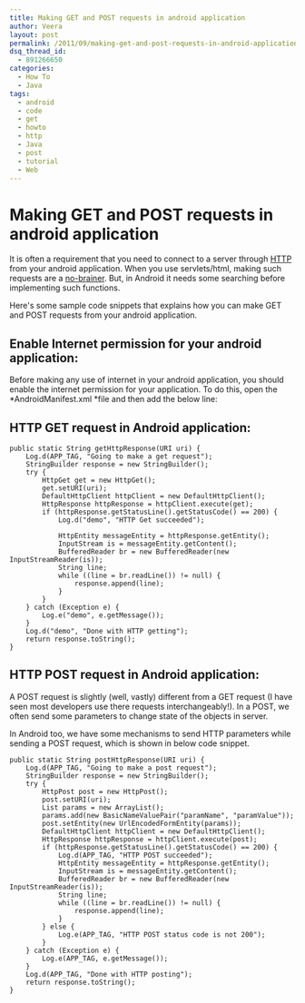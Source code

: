 ```yaml
---
title: Making GET and POST requests in android application
author: Veera
layout: post
permalink: /2011/09/making-get-and-post-requests-in-android-application/
dsq_thread_id:
  - 891266650
categories:
  - How To
  - Java
tags:
  - android
  - code
  - get
  - howto
  - http
  - Java
  - post
  - tutorial
  - Web
---
```

# Making GET and POST requests in android application

It is often a requirement that you need to connect to a server through [HTTP][1] from your android application. When you use servlets/html, making such requests are a [no-brainer][2]. But, in Android it needs some searching before implementing such functions.

 [1]: http://veerasundar.com/blog/2009/12/hosting-java-applications-in-the-web/ "Hosting Java applications in the web"
 [2]: http://veerasundar.com/blog/2008/12/implementing-ajax-in-java-web-application-using-jquery/ "Implementing Ajax in Java web application using JQuery"

Here's some sample code snippets that explains how you can make GET and POST requests from your android application.

## Enable Internet permission for your android application:

Before making any use of internet in your android application, you should enable the internet permission for your application. To do this, open the *AndroidManifest.xml *file and then add the below line:

    

## HTTP GET request in Android application:

    public static String getHttpResponse(URI uri) {
    	Log.d(APP_TAG, "Going to make a get request");
    	StringBuilder response = new StringBuilder();
    	try {
    		HttpGet get = new HttpGet();
    		get.setURI(uri);
    		DefaultHttpClient httpClient = new DefaultHttpClient();
    		HttpResponse httpResponse = httpClient.execute(get);
    		if (httpResponse.getStatusLine().getStatusCode() == 200) {
    			Log.d("demo", "HTTP Get succeeded");
    
    			HttpEntity messageEntity = httpResponse.getEntity();
    			InputStream is = messageEntity.getContent();
    			BufferedReader br = new BufferedReader(new InputStreamReader(is));
    			String line;
    			while ((line = br.readLine()) != null) {
    				response.append(line);
    			}
    		}
    	} catch (Exception e) {
    		Log.e("demo", e.getMessage());
    	}
    	Log.d("demo", "Done with HTTP getting");
    	return response.toString();
    }

## HTTP POST request in Android application:

A POST request is slightly (well, vastly) different from a GET request (I have seen most developers use there requests interchangeably!). In a POST, we often send some parameters to change state of the objects in server.

In Android too, we have some mechanisms to send HTTP parameters while sending a POST request, which is shown in below code snippet.

    public static String postHttpResponse(URI uri) {
    	Log.d(APP_TAG, "Going to make a post request");
    	StringBuilder response = new StringBuilder();
    	try {
    		HttpPost post = new HttpPost();
    		post.setURI(uri);
    		List params = new ArrayList();
    		params.add(new BasicNameValuePair("paramName", "paramValue"));
    		post.setEntity(new UrlEncodedFormEntity(params));
    		DefaultHttpClient httpClient = new DefaultHttpClient();
    		HttpResponse httpResponse = httpClient.execute(post);
    		if (httpResponse.getStatusLine().getStatusCode() == 200) {
    			Log.d(APP_TAG, "HTTP POST succeeded");
    			HttpEntity messageEntity = httpResponse.getEntity();
    			InputStream is = messageEntity.getContent();
    			BufferedReader br = new BufferedReader(new InputStreamReader(is));
    			String line;
    			while ((line = br.readLine()) != null) {
    				response.append(line);
    			}
    		} else {
    			Log.e(APP_TAG, "HTTP POST status code is not 200");
    		}
    	} catch (Exception e) {
    		Log.e(APP_TAG, e.getMessage());
    	}
    	Log.d(APP_TAG, "Done with HTTP posting");
    	return response.toString();
    }